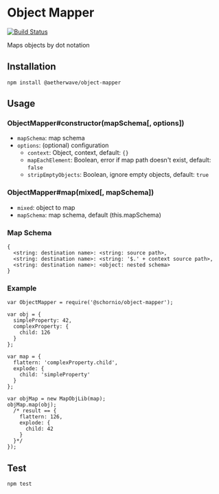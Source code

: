 # Object Mapper

[![Build Status](https://travis-ci.org/Aetherwave/object-mapper.svg)](https://travis-ci.org/Aetherwave/object-mapper)

Maps objects by dot notation

## Installation

    npm install @aetherwave/object-mapper

## Usage

### ObjectMapper#constructor(mapSchema[, options])

- `mapSchema`: map schema
- `options`: (optional) configuration
  - `context`: Object, context, default: `{}`
  - `mapEachElement`: Boolean, error if map path doesn't exist, default: `false`
  - `stripEmptyObjects`: Boolean, ignore empty objects, default: `true`

### ObjectMapper#map(mixed[, mapSchema])

- `mixed`: object to map
- `mapSchema`: map schema, default (this.mapSchema)

### Map Schema

    {
      <string: destination name>: <string: source path>,
      <string: destination name>: <string: '$.' + context source path>,
      <string: destination name>: <object: nested schema>
    }

### Example

    var ObjectMapper = require('@schornio/object-mapper');

    var obj = {
      simpleProperty: 42,
      complexProperty: {
        child: 126
      }
    };

    var map = {
      flattern: 'complexProperty.child',
      explode: {
        child: 'simpleProperty'
      }
    };

    var objMap = new MapObjLib(map);
    objMap.map(obj);
      /* result == {
        flattern: 126,
        explode: {
          child: 42
        }
      }*/
    });

## Test

    npm test
